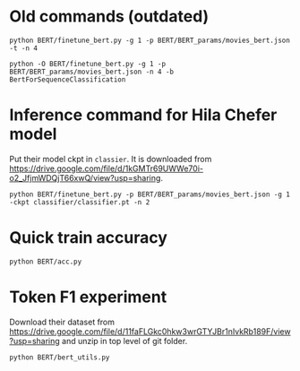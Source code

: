 # Old commands (outdated)
```python BERT/finetune_bert.py -g 1 -p BERT/BERT_params/movies_bert.json -t -n 4```

```python -O BERT/finetune_bert.py -g 1 -p BERT/BERT_params/movies_bert.json -n 4 -b BertForSequenceClassification```

# Inference command for Hila Chefer model

Put their model ckpt in ```classier```. It is downloaded from https://drive.google.com/file/d/1kGMTr69UWWe70i-o2_JfjmWDQjT66xwQ/view?usp=sharing.

```python BERT/finetune_bert.py -p BERT/BERT_params/movies_bert.json -g 1 -ckpt classifier/classifier.pt -n 2```

# Quick train accuracy

```python BERT/acc.py```

# Token F1 experiment

Download their dataset from https://drive.google.com/file/d/11faFLGkc0hkw3wrGTYJBr1nIvkRb189F/view?usp=sharing and unzip in top level of git folder.

```python BERT/bert_utils.py```